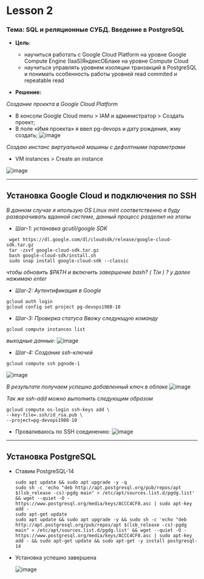 # Lesson 2
### Тема: SQL и реляционные СУБД. Введение в PostgreSQL
* __Цель__:
    * научиться работать с Google Cloud Platform на уровне Google Compute Engine (IaaS)ЯндексОБлаке на уровне Compute Cloud
    * научиться управлять уровнем изоляции транзакций в PostgreSQL и понимать особенность работы уровней read commited и repeatable read

* __Решение:__


 _Создание проекта в Google Cloud Platform_
  *    В консоли Google Cloud menu > IAM и администратор > Создать проект;
  *    В поле «Имя проекта» я ввел pg-devops и дату рождения, жму создать;
![image](https://user-images.githubusercontent.com/85208391/197787063-a6b31e59-ec8c-4f84-afd2-3c3124d40a90.png)

_Создаю инстанс виртуальной машины с дефолтными параметрами_
  * VM instances > Create an instance

   ![image](https://user-images.githubusercontent.com/85208391/197797886-41b9cbfb-6482-4e46-9d26-842c6fcd290d.png)

___
## Установка Google Cloud и подключения по SSH
_В данном случае я ипользую OS Linux mint соответственно я буду разворачивать  вданной системе, данный процесс разделил на этапы_

- _Шаг-1: установка gcutil/google SDK_
```
 wget https://dl.google.com/dl/cloudsdk/release/google-cloud-sdk.tar.gz
 tar -zxvf google-cloud-sdk.tar.gz
 bash google-cloud-sdk/install.sh
 sudo snap install google-cloud-sdk --classic
```
_чтобы обновить $PATH и включить завершение bash? ( Т/и ) ? у
далее нажимаю enter_

- _Шаг-2: Аутентификация в Google_
```
gcloud auth login 
gcloud config set project pg-devops1988-10
```
- _Шаг-3: Проверка статуса_
_Ввожу следующую команду_
```
gcloud compute instances list
```
_выходные данные:_
![image](https://user-images.githubusercontent.com/85208391/197828060-be5dd53c-563c-4b9f-a0a4-df7af81cd584.png)

- _Шаг-4: Создание ssh-ключей_
```
gcloud compute ssh pgnode-1
```
![image](https://user-images.githubusercontent.com/85208391/197829735-ce18c323-03bd-446f-b664-6bdfbd40b7ce.png)

_В результате получаем успешно добавленный ключ в облаке_
![image](https://user-images.githubusercontent.com/85208391/197832445-cb9b0d8d-9f25-4e32-bc66-14b42f646bf8.png)

_Так же ssh-add можно выполнить следующим образом_
```
gcloud compute os-login ssh-keys add \
--key-file=.ssh/id_rsa.pub \
--project=pg-devops1988-10
```
- Проваливаюсь по SSH соединению:
![image](https://user-images.githubusercontent.com/85208391/197837031-af6add55-d063-4781-90e1-970469566a0d.png)
---
## Установка PostgreSQL
- Ставим PostgreSQL-14
  ```
  sudo apt update && sudo apt upgrade -y -q
  sudo sh -c 'echo "deb http://apt.postgresql.org/pub/repos/apt $(lsb_release -cs)-pgdg main" > /etc/apt/sources.list.d/pgdg.list' && wget --quiet -O - https://www.postgresql.org/media/keys/ACCC4CF8.asc | sudo apt-key add -
  sudo apt-get update
  sudo apt update && sudo apt upgrade -y && sudo sh -c 'echo "deb http://apt.postgresql.org/pub/repos/apt $(lsb_release -cs)-pgdg main" > /etc/apt/sources.list.d/pgdg.list' && wget --quiet -O - https://www.postgresql.org/media/keys/ACCC4CF8.asc | sudo apt-key add - && sudo apt-get update && sudo apt-get -y install postgresql-14
  ```
- Установка успешно завершена

  ![image](https://user-images.githubusercontent.com/85208391/197893150-3954412e-6089-487d-a311-c9e5f609115c.png)

  
